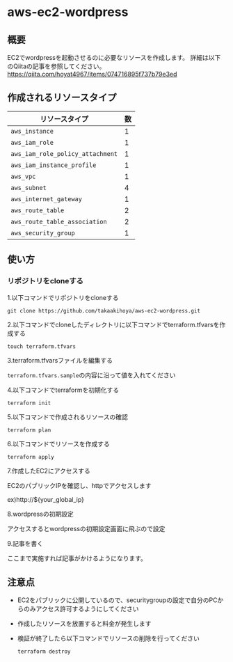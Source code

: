 # aws-ec2-wordpress

## 概要
EC2でwordpressを起動させるのに必要なリソースを作成します。
詳細は以下のQiitaの記事を参照してください。
https://qiita.com/hoyat4967/items/074716895f737b79e3ed

## 作成されるリソースタイプ
| リソースタイプ                      | 数   |
|--------------------------------|-----|
| `aws_instance`                 | 1   |
| `aws_iam_role`                | 1   |
| `aws_iam_role_policy_attachment` | 1   |
| `aws_iam_instance_profile`     | 1   |
| `aws_vpc`                      | 1   |
| `aws_subnet`                   | 4   |
| `aws_internet_gateway`         | 1   |
| `aws_route_table`              | 2   |
| `aws_route_table_association`   | 2   |
| `aws_security_group`           | 1   |

## 使い方
### リポジトリをcloneする
1.以下コマンドでリポジトリをcloneする

`git clone https://github.com/takaakihoya/aws-ec2-wordpress.git`

2.以下コマンドでcloneしたディレクトリに以下コマンドでterraform.tfvarsを作成する

`touch terraform.tfvars`

3.terraform.tfvarsファイルを編集する

`terraform.tfvars.sample`の内容に沿って値を入れてください

4.以下コマンドでterraformを初期化する

`terraform init`

5.以下コマンドで作成されるリソースの確認

`terraform plan`

6.以下コマンドでリソースを作成する

`terraform apply`

7.作成したEC2にアクセスする

EC2のパブリックIPを確認し、httpでアクセスします

ex)http://${your_global_ip}

8.wordpressの初期設定

アクセスするとwordpressの初期設定画面に飛ぶので設定


9.記事を書く

ここまで実施すれば記事がかけるようになります。

## 注意点
- EC2をパブリックに公開しているので、securitygroupの設定で自分のPCからのみアクセス許可するようにしてください
- 作成したリソースを放置すると料金が発生します
- 検証が終了したら以下コマンドでリソースの削除を行ってください

    `terraform destroy`